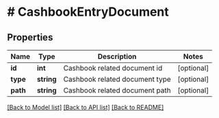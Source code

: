 # # CashbookEntryDocument

## Properties

Name | Type | Description | Notes
------------ | ------------- | ------------- | -------------
**id** | **int** | Cashbook related document id | [optional]
**type** | **string** | Cashbook related document type | [optional]
**path** | **string** | Cashbook related document path | [optional]

[[Back to Model list]](../../README.md#models) [[Back to API list]](../../README.md#endpoints) [[Back to README]](../../README.md)
